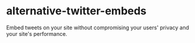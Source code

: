 # alternative-twitter-embeds
Embed tweets on your site without compromising your users' privacy and your site's performance.
